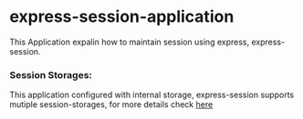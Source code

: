 # express-session-application

This Application expalin how to maintain session using express, express-session.

### Session Storages:

This application configured with internal storage, express-session supports mutiple session-storages, for more details check [here](https://www.npmjs.com/package/express-session#compatible-session-stores )
